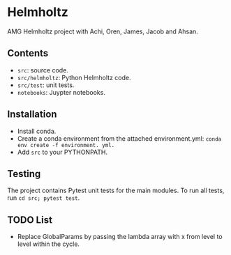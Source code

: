 # Helmholtz
AMG Helmholtz project with Achi, Oren, James, Jacob and Ahsan.

## Contents
- `src`: source code.
- `src/helmholtz`: Python Helmholtz code.
- `src/test`: unit tests.
- `notebooks`: Juypter notebooks.

## Installation
- Install conda.
- Create a conda environment from the attached environment.yml: `conda env create -f environment. yml.`
- Add `src` to your PYTHONPATH.

## Testing
The project contains Pytest unit tests for the main modules. To run all tests, run `cd src; pytest test`.

## TODO List
* Replace GlobalParams by passing the lambda array with x from level to level within the cycle.
